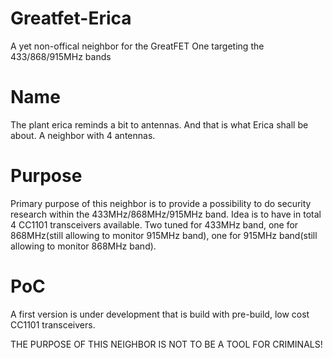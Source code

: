 # Greatfet-Erica
A yet non-offical neighbor for the GreatFET One targeting the 433/868/915MHz bands
# Name
The plant erica reminds a bit to antennas. And that is what Erica shall be about. A neighbor with 4 antennas.
# Purpose
Primary purpose of this neighbor is to provide a possibility to do security research within the 433MHz/868MHz/915MHz band. Idea is to have in total 4 CC1101 transceivers available. Two tuned for 433MHz band, one for 868MHz(still allowing to monitor 915MHz band), one for 915MHz band(still allowing to monitor 868MHz band).
# PoC
A first version is under development that is build with pre-build, low cost CC1101 transceivers. 

THE PURPOSE OF THIS NEIGHBOR IS NOT TO BE A TOOL FOR CRIMINALS!
